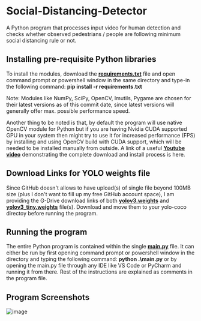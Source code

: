 # Social-Distancing-Detector
A Python program that processes input video for human detection and checks whether observed pedestrians / people are following minimum social distancing rule or not.  
## Installing pre-requisite Python libraries
To install the modules, download the [**requirements.txt**](https://github.com/Sohail-Ali-555/Social-Distancing-Detector/blob/main/requirements.txt) file and open command prompt or powershell window in the same directory and type-in the following command:
**pip install -r requirements.txt**

Note: Modules like NumPy, SciPy, OpenCV, Imutils, Pygame are chosen for their latest versions as of this commit date, since latest versions will generally offer max. possible performance speed.

Another thing to be noted is that, by default the program will use native OpenCV module for Python but if you are having Nvidia CUDA supported GPU in your system then might try to use it for increased performance (FPS) by installing and using OpenCV build with CUDA support, which will be needed to be installed manually from outside.
A link of a useful [**Youtube video**](https://www.youtube.com/watch?v=YsmhKar8oOc&t=463s) demonstrating the complete download and install process is here.

## Download Links for YOLO weights file
Since GitHub doesn't allows to have upload(s) of single file beyond 100MB size (plus I don't want to fill up my free GitHub account space), I am providing the G-Drive download links of both [**yolov3.weights**](https://drive.google.com/file/d/1P1SMncvkgbFfPwPs-TOn2pw39lzG1GCV/view?usp=drive_link) and [**yolov3_tiny.weights**](https://drive.google.com/file/d/1W5XsEmBw3HQ5r-ebwCjRIPTgwEcPo5dt/view?usp=drive_link) file(s). Download and move them to your yolo-coco directoy before running the program.  

## Running the program
The entire Python program is contained within the single [**main.py**](https://github.com/Sohail-Ali-555/Social-Distancing-Detector/blob/main/main.py) file. It can either be run by first opening command prompt or powershell window in the directory and typing the following command: **python .\main.py**
or by opening the main.py file through any IDE like VS Code or PyCharm and running it from there.
Rest of the instructions are explained as comments in the program file.

## Program Screenshots
![image](https://github.com/Sohail-Ali-555/Social-Distancing-Detector/assets/103688890/926d682f-9b2a-499e-b37f-fdb69ecde30d)

